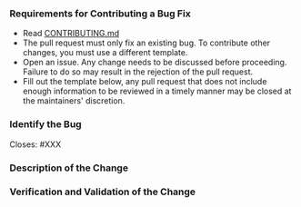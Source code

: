 ### Requirements for Contributing a Bug Fix
* Read
  [CONTRIBUTING.md](https://github.com/wil3/gymfc/blob/master/CONTRIBUTING.md)
* The pull request must only fix an existing bug. To contribute other changes, you must use a different template.
* Open an issue. Any change needs to be discussed before proceeding. Failure to do so may result in the rejection of the pull request.
* Fill out the template below, any pull request that does not include enough information to be reviewed in a timely manner may be closed at the maintainers' discretion.

### Identify the Bug

Closes: #XXX

### Description of the Change

### Verification and Validation of the Change
